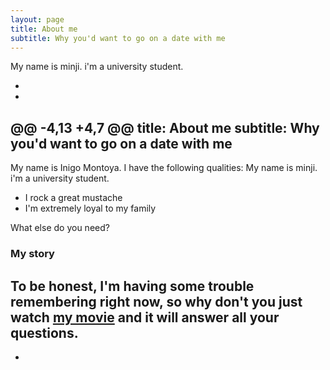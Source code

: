 ```yaml
---
layout: page
title: About me
subtitle: Why you'd want to go on a date with me
---
```


My name is minji. i'm a university student.

- 
- 
@@ -4,13 +4,7 @@ title: About me
subtitle: Why you'd want to go on a date with me
---

My name is Inigo Montoya. I have the following qualities:
My name is minji. i'm a university student.

- I rock a great mustache
- I'm extremely loyal to my family

What else do you need?

### My story

To be honest, I'm having some trouble remembering right now, so why don't you just watch [my movie](https://en.wikipedia.org/wiki/The_Princess_Bride_%28film%29) and it will answer **all** your questions.
- 
- 
